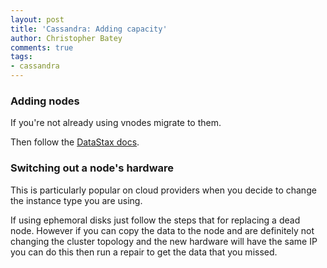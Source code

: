 ```yaml
---
layout: post
title: 'Cassandra: Adding capacity'
author: Christopher Batey
comments: true
tags:
- cassandra
---
```



### Adding nodes

If you're not already using vnodes migrate to them.

Then follow the [DataStax
docs](http://docs.datastax.com/en/cassandra/2.1/cassandra/operations/ops_add_node_to_cluster_t.html).

### Switching out a node's hardware

This is particularly popular on cloud providers when you decide to change the
instance type you are using.

If using ephemoral disks just follow the steps that for replacing a dead node.
However if you can copy the data to the node and are definitely not changing the
cluster topology and the new hardware will have the same IP you can do this then run a repair to get the data that you
missed.

